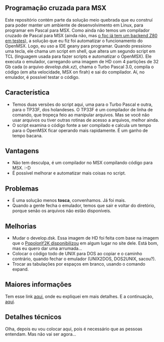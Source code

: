 ## Programação cruzada para MSX
Este repositório contém parte da solução meio quebrada que eu construí para poder manter um ambiente de desenvolvimento em Linux, para programar em Pascal para MSX. 
Como ainda não temos um compilador cruzado de Pascal para MSX (ainda não, mas [o fpc já tem um backend Z80 em testes](https://wiki.freepascal.org/Z80)), a solução que eu fiz foi automatizar o funcionamento do OpenMSX. Logo, eu uso a IDE geany para programar. Quando pressiono uma tecla, ele chama um script em shell, que altera um segundo script em TCL (linguagem usada para fazer scripts e automatizar o OpenMSX). Ele executa o emulador, carregando uma imagem de HD com 4 partições de 32 Gb cada (o arquivo *develop.dsk.xz*), chama o Turbo Pascal 3.0, compila o código (em alta velocidade, MSX on firah) e sai do compilador. Aí, no emulador, é possível testar o código.
## Característica
 - Temos duas versões do script aqui, uma para o Turbo Pascal e outra, para o TP33F, dos holandeses. O TP33F é um compilador de linha de comando, que tropeça feio ao manipular arquivos. Mas se você não usar arquivos ou tiver outras rotinas de acesso a arquivos, melhor ainda.
 - O script examina o código fonte a ser compilado e calcula um tempo para o OpenMSX ficar operando mais rapidamente. É um ganho de tempo bacana.
## Vantagens
 - Não tem desculpa, é um compilador no MSX compilando código para MSX. :-D
 - É possível melhorar e automatizar mais coisas no script.
## Problemas
 - É uma solução menos **tosca**, convenhamos. Já foi mais.
 - Quando a gente fecha o emulador, temos que sair e voltar do diretório, porque senão os arquivos não estão disponíveis.
## Melhorias
 - Mudar o develop.dsk. Essa imagem de HD foi feita com base na imagem que o [PopolonY2K disponibilizou](http://www.popolony2k.com.br/) em algum lugar no site dele. Está bom, mas eu quero dar uma arrumada...
 - Colocar o código todo de UNIX para DOS ao copiar e o caminho contrário, quando fechar o emulador (UNIX2DOS, DOS2UNIX, sacou?).
 - Trocar as tabulações por espaços em branco, usando o comando expand.
## Maiores informações
 Tem esse link [aqui](https://www.retropolis.com.br/2020/04/06/montando-um-ambiente-de-desenvolvimento-cruzado-para-msx-ou-tentando/), onde eu expliquei em mais detalhes. E a continuação, [aqui](https://www.retropolis.com.br/2020/04/13/update-montando-um-ambiente-de-desenvolvimento-cruzado-para-msx-ou-tentando/).
## Detalhes técnicos
 Olha, depois eu vou colocar aqui, pois é necessário que as pessoas entendam. Mas não vai ser agora...
